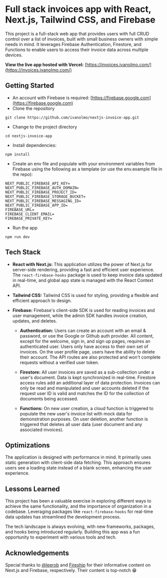 # Full stack invoices app with React, Next.js, Tailwind CSS, and Firebase

This project is a full-stack web app that provides users with full CRUD control over a list of invoices, built with small business owners with simple needs in mind. It leverages Firebase Authentication, Firestore, and Functions to enable users to access their invoice data across multiple devices.

**View the live app hosted with Vercel:** [https://invoices.ivanolmo.com/](https://invoices.ivanolmo.com/)

## Getting Started

- An account with Firebase is required: [https://firebase.google.com](https://firebase.google.com)
- Clone the repository

```
git clone https://github.com/ivanolmo/nextjs-invoice-app.git
```

- Change to the project directory

```
cd nextjs-invoice-app
```

- Install dependencies:

```
npm install
```

- Create an env file and populate with your environment variables from Firebase using the following as a template (or use the env.example file in the repo):

```
NEXT_PUBLIC_FIREBASE_API_KEY=
NEXT_PUBLIC_FIREBASE_AUTH_DOMAIN=
NEXT_PUBLIC_FIREBASE_PROJECT_ID=
NEXT_PUBLIC_FIREBASE_STORAGE_BUCKET=
NEXT_PUBLIC_FIREBASE_MESSAGING_ID=
NEXT_PUBLIC_FIREBASE_APP_ID=
FIREBASE_URL=
FIREBASE_CLIENT_EMAIL=
FIREBASE_PRIVATE_KEY=
```

- Run the app

```
npm run dev
```

## Tech Stack

- **React with Next.js:** This application utilizes the power of Next.js for server-side rendering, providing a fast and efficient user experience. The `react-firebase-hooks` package is used to keep invoice data updated in real-time, and global app state is managed with the React Context API.

- **Tailwind CSS:** Tailwind CSS is used for styling, providing a flexible and efficient approach to design.

- **Firebase:** Firebase's client-side SDK is used for reading invoices and user management, while the admin SDK handles invoice creation, updates, and deletes.

  - **Authentication:** Users can create an account with an email & password, or use the Google or Github auth provider. All content, except for the welcome, sign in, and sign up pages, requires an authenticated user. Users only have access to their own set of invoices. On the user profile page, users have the ability to delete their account. The API routes are also protected and won't complete requests without a verified user token.

  - **Firestore:** All user invoices are saved as a sub-collection under a user's document. Data is kept synchronized in real-time. Firestore access rules add an additional layer of data protection. Invoices can only be read and manipulated and user accounts deleted if the request user ID is valid and matches the ID for the collection of documents being accessed.

  - **Functions:** On new user creation, a cloud function is triggered to populate the new user's invoice list with mock data for demonstration purposes. On user deletion, another function is triggered that deletes all user data (user document and any associated invoices).

## Optimizations

The application is designed with performance in mind. It primarily uses static generation with client-side data fetching. This approach ensures users see a loading state instead of a blank screen, enhancing the user experience.

## Lessons Learned

This project has been a valuable exercise in exploring different ways to achieve the same functionality, and the importance of organization in a codebase. Leveraging packages like `react-firebase-hooks` for real-time data updates has streamlined the development process.

The tech landscape is always evolving, with new frameworks, packages, and hooks being introduced regularly. Building this app was a fun opportunity to experiment with various tools and tech.

## Acknowledgements

Special thanks to [@leerob](https://github.com/leerob) and [Fireship](https://www.youtube.com/c/Fireship) for their informative content on Next.js and Firebase, respectively. Their content is top-notch 😁
